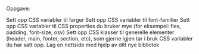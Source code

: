 Oppgave:

Sett opp CSS variabler til farger
Sett opp CSS variabler til font-familier
Sett opp CSS variabler til CSS properties du bruker mye (for eksempel: flex, padding, font-size, osv)
Sett opp CSS klasser til generelle elementer (header, main, footer, section, etc), som gjerne igjen tar i bruk CSS variabler du har satt opp.
Lag en nettside med hjelp av ditt nye bibliotek
